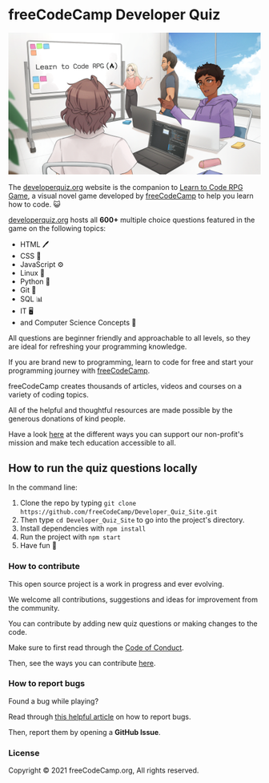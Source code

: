 # freeCodeCamp Developer Quiz

![Learn to Code RPG Main Menu](Splash_Art.png)

The [developerquiz.org](https://www.developerquiz.org) website is the companion to [Learn to Code RPG Game](https://freecodecamp.itch.io/learn-to-code-rpg), a visual novel game developed by [freeCodeCamp](https://www.freecodecamp.org) to help you learn how to code. 😺

[developerquiz.org](https://www.developerquiz.org) hosts all **600+** multiple choice questions featured in the game on the following topics:

- HTML 🖊️
- CSS 🎨
- JavaScript ⚙️
- Linux 🐧
- Python 🐍
- Git 📁
- SQL 📊
- IT 🖥️ 
- and Computer Science Concepts 🤖

All questions are beginner friendly and approachable to all levels, so they are ideal for refreshing your programming knowledge.

If you are brand new to programming, learn to code for free and start your programming journey with [freeCodeCamp](https://www.freecodecamp.org/).

freeCodeCamp creates thousands of articles, videos and courses on a variety of coding topics.

All of the helpful and thoughtful resources are made possible by the generous donations of kind people.

Have a look  [here](https://www.freecodecamp.org/news/how-to-donate-to-free-code-camp/) at the different ways  you can support our non-profit's  mission and make tech education accessible to all.

## How to run the quiz questions locally

In the command line:

1) Clone the repo by typing `git clone https://github.com/freeCodeCamp/Developer_Quiz_Site.git`
2) Then type `cd Developer_Quiz_Site` to go into the project's directory.
3) Install dependencies with `npm install`
4) Run the project with `npm start`
5) Have fun 🚀

### How to contribute

This open source project is a work in progress and ever evolving.

We welcome all contributions, suggestions and ideas for improvement from the community.

You can contribute by adding  new quiz questions or making changes to the code.

Make sure to first read through the [Code of Conduct](https://www.freecodecamp.org/news/code-of-conduct/).

Then, see the ways you can contribute [here](https://contribute.freecodecamp.org/#/).

### How to report bugs

Found a bug while playing?

Read through [this helpful article](https://forum.freecodecamp.org/t/how-to-report-a-bug-to-the-freecodecamp-open-source-community/19543) on how to report bugs.

Then, report them by opening a **GitHub Issue**.

### License

Copyright © 2021 freeCodeCamp.org, All rights reserved.
